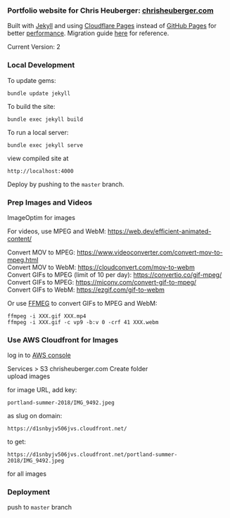 ### Portfolio website for Chris Heuberger: [chrisheuberger.com](https://www.chrisheuberger.com)

Built with [Jekyll](https://jekyllrb.com/) and using [Cloudflare Pages](https://developers.cloudflare.com/pages) instead of [GitHub Pages](https://pages.github.com/) for better [performance](https://www.youtube.com/watch?v=TteAQq25_Ns). Migration guide [here](https://developers.cloudflare.com/pages/migrations/migrating-jekyll-from-github-pages/) for reference.

Current Version: 2

### Local Development

To update gems:
```
bundle update jekyll
```

To build the site:
```
bundle exec jekyll build
```

To run a local server:
```
bundle exec jekyll serve
```

view compiled site at
```
http://localhost:4000
```

Deploy by pushing to the `master` branch.

### Prep Images and Videos

ImageOptim for images

For videos, use MPEG and WebM: https://web.dev/efficient-animated-content/

Convert MOV to MPEG: https://www.videoconverter.com/convert-mov-to-mpeg.html  
Convert MOV to WebM: https://cloudconvert.com/mov-to-webm  
Convert GIFs to MPEG (limit of 10 per day): https://convertio.co/gif-mpeg/  
Convert GIFs to MPEG: https://miconv.com/convert-gif-to-mpeg/  
Convert GIFs to WebM: https://ezgif.com/gif-to-webm

Or use [FFMEG](https://ffmpeg.org/) to convert GIFs to MPEG and WebM:
```
ffmpeg -i XXX.gif XXX.mp4
ffmpeg -i XXX.gif -c vp9 -b:v 0 -crf 41 XXX.webm
```

### Use AWS Cloudfront for Images

log in to [AWS console](https://console.aws.amazon.com/)

Services > S3
chrisheuberger.com
Create folder  
upload images  

for image URL, add key:  
```
portland-summer-2018/IMG_9492.jpeg
```

as slug on domain:
```
https://d1snbyjv506jvs.cloudfront.net/
```

to get:
```
https://d1snbyjv506jvs.cloudfront.net/portland-summer-2018/IMG_9492.jpeg
```

for all images

### Deployment

push to `master` branch
